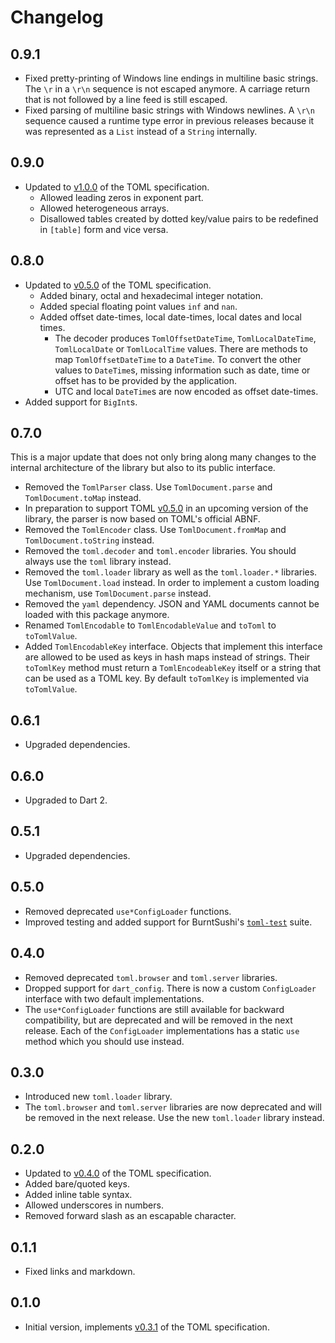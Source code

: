 # Changelog

## 0.9.1

 - Fixed pretty-printing of Windows line endings in multiline basic strings.
   The `\r` in a `\r\n` sequence is not escaped anymore.
   A carriage return that is not followed by a line feed is still escaped.
 - Fixed parsing of multiline basic strings with Windows newlines.
   A `\r\n` sequence caused a runtime type error in previous releases because it was represented as a `List` instead of a `String` internally.

## 0.9.0

 - Updated to [v1.0.0][toml-spec/v1.0.0] of the TOML specification.
   + Allowed leading zeros in exponent part.
   + Allowed heterogeneous arrays.
   + Disallowed tables created by dotted key/value pairs to be redefined in `[table]` form and vice versa.

## 0.8.0

 - Updated to [v0.5.0][toml-spec/v0.5.0] of the TOML specification.
   + Added binary, octal and hexadecimal integer notation.
   + Added special floating point values `inf` and `nan`.
   + Added offset date-times, local date-times, local dates and local times.
     - The decoder produces `TomlOffsetDateTime`, `TomlLocalDateTime`, `TomlLocalDate` or `TomlLocalTime` values.
       There are methods to map `TomlOffsetDateTime` to a `DateTime`.
       To convert the other values to `DateTime`s, missing information such as date, time or offset has to be provided by the application.
     - UTC and local `DateTime`s are now encoded as offset date-times.
 - Added support for `BigInt`s.

## 0.7.0

This is a major update that does not only bring along many changes to the internal architecture of the library but also to its public interface.

- Removed the `TomlParser` class.
  Use `TomlDocument.parse` and `TomlDocument.toMap` instead.
- In preparation to support TOML [v0.5.0][toml-spec/v0.5.0] in an upcoming version of the library, the parser is now based on TOML's official ABNF.
- Removed the `TomlEncoder` class.
  Use `TomlDocument.fromMap` and `TomlDocument.toString` instead.
- Removed the `toml.decoder` and `toml.encoder` libraries.
  You should always use the `toml` library instead.
- Removed the `toml.loader` library as well as the `toml.loader.*` libraries.
  Use `TomlDocument.load` instead.
  In order to implement a custom loading mechanism, use `TomlDocument.parse` instead.
- Removed the `yaml` dependency.
  JSON and YAML documents cannot be loaded with this package anymore.
- Renamed `TomlEncodable` to `TomlEncodableValue` and `toToml` to `toTomlValue`.
- Added `TomlEncodableKey` interface.
  Objects that implement this interface are allowed to be used as keys in hash maps instead of strings.
  Their `toTomlKey` method must return a `TomlEncodeableKey` itself or a string that can be used as a TOML key.
  By default `toTomlKey` is implemented via `toTomlValue`.

## 0.6.1

- Upgraded dependencies.

## 0.6.0

- Upgraded to Dart 2.

## 0.5.1

- Upgraded dependencies.

## 0.5.0

- Removed deprecated `use*ConfigLoader` functions.
- Improved testing and added support for BurntSushi's [`toml-test`][toml-test] suite.

## 0.4.0

- Removed deprecated `toml.browser` and `toml.server` libraries.
- Dropped support for `dart_config`. There is now a custom `ConfigLoader` interface with two default implementations.
- The `use*ConfigLoader` functions are still available for backward compatibility, but are deprecated and will be removed in the next release.
  Each of the `ConfigLoader` implementations has a static `use` method which you should use instead.

## 0.3.0

- Introduced new `toml.loader` library.
- The `toml.browser` and `toml.server` libraries are now deprecated and will be removed in the next release. Use the new `toml.loader` library instead.

## 0.2.0

- Updated to [v0.4.0][toml-spec/v0.4.0] of the TOML specification.
- Added bare/quoted keys.
- Added inline table syntax.
- Allowed underscores in numbers.
- Removed forward slash as an escapable character.

## 0.1.1

- Fixed links and markdown.

## 0.1.0

- Initial version, implements [v0.3.1][toml-spec/v0.3.1] of the TOML specification.

[toml-spec/v0.3.1]:
  https://toml.io/en/v0.3.1
  "TOML: English v0.3.1"
[toml-spec/v0.4.0]:
  https://toml.io/en/v0.4.0
  "TOML: English v0.4.0"
[toml-spec/v0.5.0]:
  https://toml.io/en/v0.5.0
  "TOML: English v0.5.0"
[toml-spec/v1.0.0]:
  https://toml.io/en/v1.0.0
  "TOML: English v1.0.0"

[toml-test]:
  https://github.com/BurntSushi/toml-test
  "A language agnostic test suite for TOML parsers."

